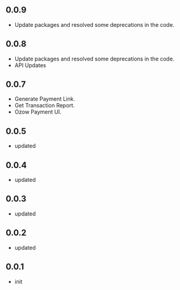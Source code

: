 ## 0.0.9

* Update packages and resolved some deprecations in the code.

## 0.0.8

* Update packages and resolved some deprecations in the code.
* API Updates

## 0.0.7

* Generate Payment Link.
* Get Transaction Report.
* Ozow Payment UI.

## 0.0.5
* updated
## 0.0.4
* updated
## 0.0.3
* updated
## 0.0.2
* updated
## 0.0.1
* init